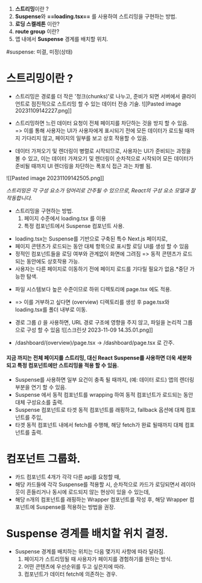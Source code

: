 
1. **스트리밍**이란 ?
2. **Suspense**와 **==loading.tsx==** 를 사용하여 스트리밍을 구현하는 방법.
3. **로딩 스켈레톤** 이란?
4. **route group** 이란?
5. 앱 내에서 **Suspense** 경계를 배치할 위치.

#suspense: 미결, 미정(상태)

# 스트리밍이란 ?

- 스트리밍은 경로를 더 작은 '청크(chunks)'로 나누고, 준비가 되면 서버에서 클라이언트로 점진적으로 스트리밍 할 수 있는 데이터 전송 기술.
![[Pasted image 20231109142227.png]]

- 스트리밍하면 느린 데이터 요청이 전체 페이지를 차단하는 것을 방지 할 수 있음. => 이를 통해 사용자는 UI가 사용자에게 표시되기 전에 모든 데이터가 로드될 때까지 기다리지 않고, 페이지의 일부를 보고 상호 작용할 수 있음.
- 데이터 가져오기 및 렌더링이 병렬로 시작되므로, 사용자는 UI가 준비되는 과정을 볼 수 있고, 이는 데이터 가져오기 및 렌더링이 순차적으로 시작되어 모든 데이터가 준비될 때까지 UI 렌더링을 차단하는 폭포식 접근 과는 차별 됨.

![[Pasted image 20231109142505.png]]

*스트리밍은 각 구성 요소가 덩어리로 간주될 수 있으므로, React의 구성 요소 모델과 잘 작동합니다.*

- 스트리밍을 구현하는 방법.
	1. 페이지 수준에서 loading.tsx 를 이용
	2. 특정 컴포넌트에서 Suspense 컴포넌트 사용.

* loading.tsx는 Suspense를 기반으로 구축된 특수 Next.js 페이지로,
* 페이지 콘텐츠가 로드되는 동안 대체 항목으로 표시할 로딩 UI를 생성 할 수 있음
* 정적인 컴포넌트들을 로딩 여부와 관계없이 화면에 그려짐 => 동적 콘텐츠가 로드되는 동안에도 상호작용 가능.
* 사용자는 다른 페이지로 이동하기 전에 페이지 로드를 기다릴 필요가 없음.*중단 가능한 탐색.

- 파일 시스템보다 높은 수준이므로 하위 디렉토리에 page.tsx 에도 적용.
- => 이를 거부하고 싶다면 (overview) 디렉토리를 생성 후 page.tsx와 loading.tsx를 폴더 내부로 이동.
- 경로 그룹 *()* 을 사용하면, URL 경로 구조에 영향을 주지 않고, 파일을 논리적 그룹으로 구성 할 수 있음
![[스크린샷 2023-11-09 14.35.01.png]]

- /dashboard/(overview)/page.tsx -> /dashboard/page.tsx 로 간주.


#### 지금 까지는 전체 페이지를 스트리밍, 대신 React Suspense를 사용하면 더욱 세분화되고 특정 컴포넌트에만 스트리밍을 적용 할 수 있음.

- Suspense를 사용하면 일부 요건이 충족 될 때까지, (예: 데이터 로드) 앱의 렌더링 부분을 연기 할 수 있음. 
- Suspense 에서 동적 컴포넌트를 wrapping 하여 동적 컴포넌트가 로드되는 동안 대체 구성요소를 출력.
- Suspense 컴포넌트로 타겟 동적 컴포넌트를 래핑하고, fallback 옵션에 대체 컴포넌트를 주입, 
- 타겟 동적 컴포넌트 내에서 fetch를 수행해, 해당 fetch가 완료 될때까지 대체 컴포넌트를 출력.

# 컴포넌트 그룹화.

- 카드 컴포넌트 4개가 각각 다른 api를 요청할 때, 
- 해당 카드들에 각각 Suspense를 적용할 시, 순차적으로 카드가 로딩되면서 레이아웃이 흔들리거나 동시에 로드되지 않는 현상이 있을 수 있는데,
- 해당 n개의 컴포넌트를 래핑하는 Wrapper 컴포넌트를 작성 후, 해당 Wrapper 컴포넌트에 Suspense를 적용하는 방법을 권장.


# Suspense 경계를 배치할 위치 결정.

- Suspense 경계를 배치하는 위치는 다음 몇가지 사항에 따라 달라짐.
	1. 페이지가 스트리밍될 때 사용자가 페이지를 경험하기를 원하는 방식.
	2. 어떤 콘텐츠에 우선순위를 두고 싶은지에 따라.
	3. 컴포넌트가 데이터 fetch에 의존하는 경우.
